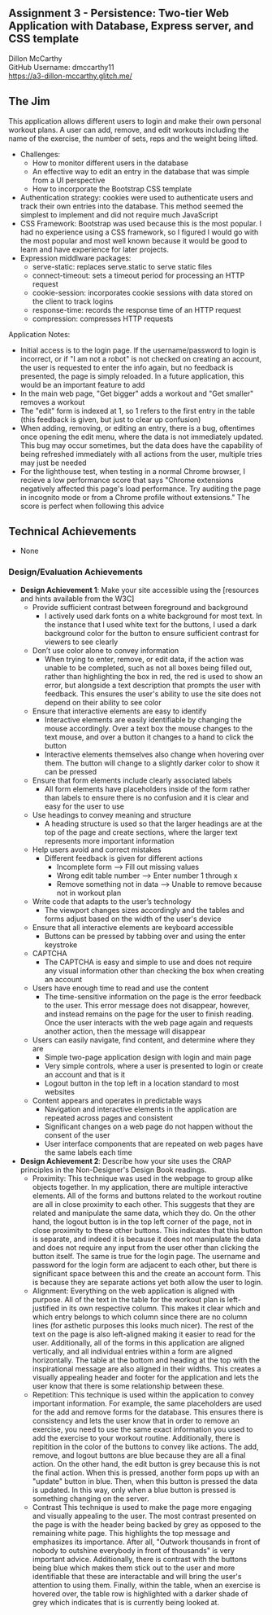 Assignment 3 - Persistence: Two-tier Web Application with Database, Express server, and CSS template
---

Dillon McCarthy<br>
GitHub Username: dmccarthy11<br>
https://a3-dillon-mccarthy.glitch.me/

## The Jim

This application allows different users to login and make their own personal workout plans.  A user can add, remove, and edit workouts including the name of the exercise, the number of sets, reps and the weight being lifted.

- Challenges:
  - How to monitor different users in the database
  - An effective way to edit an entry in the database that was simple from a UI perspective
  - How to incorporate the Bootstrap CSS template 
- Authentication strategy: cookies were used to authenticate users and track their own entries into the database.  This method seemed the simplest to implement and did not require much JavaScript
- CSS Framework: Bootstrap was used because this is the most popular.  I had no experience using a CSS framework, so I figured I would go with the most popular and most well known because it would be good to learn and have experience for later projects.
- Expression middlware packages:
  - serve-static: replaces serve.static to serve static files
  - connect-timeout: sets a timeout period for processing an HTTP request
  - cookie-session: incorporates cookie sessions with data stored on the client to track logins
  - response-time: records the response time of an HTTP request
  - compression: compresses HTTP requests

Application Notes:
- Initial access is to the login page.  If the username/password to login is incorrect, or if "I am not a robot" is not checked on creating an account, the user is requested to enter the info again, but no feedback is presented, the page is simply reloaded.  In a future application, this would be an important feature to add
- In the main web page, "Get bigger" adds a workout and "Get smaller" removes a workout
- The "edit" form is indexed at 1, so 1 refers to the first entry in the table (this feedback is given, but just to clear up confusion)
- When adding, removing, or editing an entry, there is a bug, oftentimes once opening the edit menu, where the data is not immediately updated.  This bug may occur sometimes, but the data does have the capability of being refreshed immediately with all actions from the user, multiple tries may just be needed
- For the lighthouse test, when testing in a normal Chrome browser, I recieve a low performance score that says "Chrome extensions negatively affected this page's load performance. Try auditing the page in incognito mode or from a Chrome profile without extensions."  The score is perfect when following this advice

## Technical Achievements
- None

### Design/Evaluation Achievements
- **Design Achievement 1**: Make your site accessible using the [resources and hints available from the W3C]
  - Provide sufficient contrast between foreground and background
    - I actively used dark fonts on a white background for most text.  In the instance that I used white text for the buttons, I used a dark background color for the button to ensure sufficient contrast for viewers to see clearly
  - Don’t use color alone to convey information
    - When trying to enter, remove, or edit data, if the action was unable to be completed, such as not all boxes being filled out, rather than highlighting the box in red, the red is used to show an error, but alongside a text description that prompts the user with feedback.  This ensures the user's ability to use the site does not depend on their ability to see color
  - Ensure that interactive elements are easy to identify
    - Interactive elements are easily identifiable by changing the mouse accordingly.  Over a text box the mouse changes to the text mouse, and over a button it changes to a hand to click the button
    - Interactive elements themselves also change when hovering over them.  The button will change to a slightly darker color to show it can be pressed
  - Ensure that form elements include clearly associated labels
    - All form elements have placeholders inside of the form rather than labels to ensure there is no confusion and it is clear and easy for the user to use
  - Use headings to convey meaning and structure
    - A heading structure is used so that the larger headings are at the top of the page and create sections, where the larger text represents more important information
  - Help users avoid and correct mistakes
    - Different feedback is given for different actions
      - Incomplete form --> Fill out missing values
      - Wrong edit table number --> Enter number 1 through x
      - Remove something not in data --> Unable to remove because not in workout plan
  - Write code that adapts to the user’s technology
    - The viewport changes sizes accordingly and the tables and forms adjust based on the width of the user's device
  - Ensure that all interactive elements are keyboard accessible
    - Buttons can be pressed by tabbing over and using the enter keystroke
  - CAPTCHA
    - The CAPTCHA is easy and simple to use and does not require any visual information other than checking the box when creating an account
  - Users have enough time to read and use the content
    - The time-sensitive information on the page is the error feedback to the user.  This error message does not disappear, however, and instead remains on the page for the user to finish reading.  Once the user interacts with the web page again and requests another action, then the message will disappear
  - Users can easily navigate, find content, and determine where they are
    - Simple two-page application design with login and main page
    - Very simple controls, where a user is presented to login or create an account and that is it
    - Logout button in the top left in a location standard to most websites
  - Content appears and operates in predictable ways
    - Navigation and interactive elements in the application are repeated across pages and consistent
    - Significant changes on a web page do not happen without the consent of the user
    - User interface components that are repeated on web pages have the same labels each time
- **Design Achievement 2**: Describe how your site uses the CRAP principles in the Non-Designer's Design Book readings.
  - Proximity:
    This technique was used in the webpage to group alike objects together.  In my application, there are multiple interactive elements.  All of the forms and buttons related to the workout routine are all in close proximity to each other.  This suggests that they are related and manipulate the same data, which they do.  On the other hand, the logout button is in the top left corner of the page, not in close proximity to these other buttons.  This indicates that this button is separate, and indeed it is because it does not manipulate the data and does not require any input from the user other than clicking the button itself.  The same is true for the login page.  The username and password for the login form are adjacent to each other, but there is significant space between this and the create an account form.  This is because they are separate actions yet both allow the user to login.
  - Alignment:
    Everything on the web application is aligned with purpose.  All of the text in the table for the workout plan is left-justified in its own respective column. This makes it clear which and which entry belongs to which column since there are no column lines (for asthetic purposes this looks much nicer). The rest of the text on the page is also left-aligned making it easier to read for the user.  Additionally, all of the forms in this application are aligned vertically, and all individual entries within a form are aligned horizontally.  The table at the bottom and heading at the top with the inspirational message are also aligned in their widths.  This creates a visually appealing header and footer for the application and lets the user know that there is some relationship between these.
  - Repetition:
    This technique is used within the application to convey important information.  For example, the same placeholders are used for the add and remove forms for the database.  This ensures there is consistency and lets the user know that in order to remove an exercise, you need to use the same exact information you used to add the exercise to your workout routine.  Additionally, there is repitition in the color of the buttons to convey like actions.  The add, remove, and logout buttons are blue because they are all a final action.  On the other hand, the edit button is grey because this is not the final action.  When this is pressed, another form pops up with an "update" button in blue.  Then, when this button is pressed the data is updated.  In this way, only when a blue button is pressed is something changing on the server.
  - Contrast
    This technique is used to make the page more engaging and visually appealing to the user.  The most contrast presented on the page is with the header being backed by grey as opposed to the remaining white page.  This highlights the top message and emphasizes its importance.  After all, "Outwork thousands in front of nobody to outshine everybody in front of thousands" is very important advice.  Additionally, there is contrast with the buttons being blue which makes them stick out to the user and more identifiable that these are interactable and will bring the user's attention to using them.  Finally, within the table, when an exercise is hovered over, the table row is highlighted with a darker shade of grey which indicates that is is currently being looked at.

